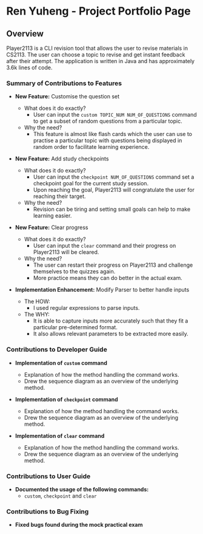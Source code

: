 # Ren Yuheng - Project Portfolio Page

## Overview
Player2113 is a CLI revision tool that allows the user to revise materials in CS2113. The user can choose a topic to revise and get instant feedback after their attempt. The application is written in Java and has approximately 3.6k lines of code.

### Summary of Contributions to Features
* **New Feature:** Customise the question set
    * What does it do exactly?
        * User can input the `custom TOPIC_NUM NUM_OF_QUESTIONS` command to get a subset of random questions from a particular topic.
    * Why the need?
        * This feature is almost like flash cards which the user can use to practise a particular topic with questions being displayed in random order to facilitate learning experience.

* **New Feature:** Add study checkpoints
    * What does it do exactly?
        * User can input the `checkpoint NUM_OF_QUESTIONS` command set a checkpoint goal for the current study session.
        * Upon reaching the goal, Player2113 will congratulate the user for reaching their target.
    * Why the need?
        * Revision can be tiring and setting small goals can help to make learning easier.

* **New Feature:** Clear progress
    * What does it do exactly?
        * User can input the `clear` command and their progress on Player2113 will be cleared.
    * Why the need?
        * The user can restart their progress on Player2113 and challenge themselves to the quizzes again.
        * More practice means they can do better in the actual exam.

* **Implementation Enhancement:** Modify Parser to better handle inputs
    * The HOW:
        * I used regular expressions to parse inputs.
    * The WHY:
        * It is able to capture inputs more accurately such that they fit a particular pre-determined format.
        * It also allows relevant parameters to be extracted more easily.

### Contributions to Developer Guide
* **Implementation of `custom` command**
    * Explanation of how the method handling the command works.
    * Drew the sequence diagram as an overview of the underlying method.

* **Implementation of `checkpoint` command**
    * Explanation of how the method handling the command works.
    * Drew the sequence diagram as an overview of the underlying method.

* **Implementation of `clear` command**
    * Explanation of how the method handling the command works.
    * Drew the sequence diagram as an overview of the underlying method.

### Contributions to User Guide
* **Documented the usage of the following commands:**
    * `custom`, `checkpoint` and `clear`

### Contributions to Bug Fixing
* **Fixed bugs found during the mock practical exam**
